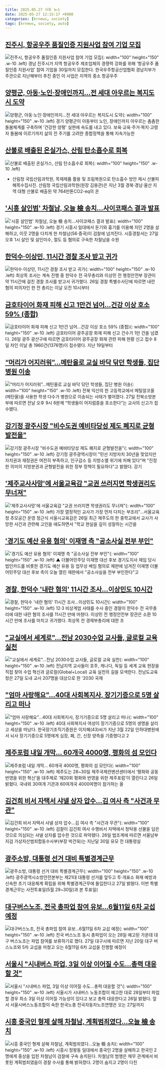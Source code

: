 ```yaml
---
title: 2025.05.27 사회 뉴스
date: 2025-05-27 12:15:17 +0900
categories: [krnews, society]
tags: [krnews, society, auto]
---
```

## [진주시, 항공우주 품질인증 지원사업 참여 기업 모집](https://n.news.naver.com/mnews/article/421/0008273125)

![진주시, 항공우주 품질인증 지원사업 참여 기업 모집](https://mimgnews.pstatic.net/image/origin/421/2025/05/26/8273125.jpg?type=nf220_150){: width="100" height="150" .w-10 .left}
경남 진주시가 지역 항공우주 제조업체의 경쟁력 강화를 위해 ‘항공우주 품질인증 지원사업’ 참여 기업을 30일까지 모집한다. 한국우주항공산업협회 경남지부가 주관으로 지난해부터 추진 중인 이 사업은 지역의 중소 항공우주

## [양평군, 아동·노인·장애인까지…전 세대 아우르는 복지도시 도약](https://n.news.naver.com/mnews/article/277/0005598506)

![양평군, 아동·노인·장애인까지…전 세대 아우르는 복지도시 도약](https://mimgnews.pstatic.net/image/origin/277/2025/05/26/5598506.jpg?type=nf220_150){: width="100" height="150" .w-10 .left}
경기 양평군이 아동부터 노인, 장애인까지 아우르는 촘촘한 돌봄체계를 구축하며 '건강한 양평' 실현에 속도를 내고 있다. 보육·교육·주거·복지·고령자 돌봄에 이르기까지 삶의 전 주기를 고려한 종합정책을 통해 지속가능한

## [산불로 배출된 온실가스, 산림 탄소흡수로 회복](https://n.news.naver.com/mnews/article/016/0002476626)

![산불로 배출된 온실가스, 산림 탄소흡수로 회복](https://mimgnews.pstatic.net/image/origin/016/2025/05/27/2476626.jpg?type=nf220_150){: width="100" height="150" .w-10 .left}
- 산림청 국립산림과학원, 목재제품 활용 및 조림복원으로 탄소흡수 방안 제시 산불피해목수집사진. 산림청 국립산림과학원(원장 김용관)은 지난 3월 경북·경남·울산 지역 대형 산불로 배출된 약 764만톤CO2-eq의 온

## ['시흥 살인범' 차철남, 오늘 檢 송치…사이코패스 결과 발표](https://n.news.naver.com/mnews/article/015/0005136888)

!['시흥 살인범' 차철남, 오늘 檢 송치…사이코패스 결과 발표](https://mimgnews.pstatic.net/image/origin/015/2025/05/27/5136888.jpg?type=nf220_150){: width="100" height="150" .w-10 .left}
경기 시흥시 일대에서 둔기와 흉기를 이용해 지인 2명을 살해하고, 이웃 2명을 다치게 한 차철남(56·중국)이 검찰에 넘겨진다. 시흥경찰서는 27일 오후 1시 살인 및 살인미수, 절도 등 혐의로 구속한 차철남을 수원

## [한덕수·이상민, 11시간 경찰 조사 받고 귀가](https://n.news.naver.com/mnews/article/366/0001080310)

![한덕수·이상민, 11시간 경찰 조사 받고 귀가](https://mimgnews.pstatic.net/image/origin/366/2025/05/26/1080310.jpg?type=nf220_150){: width="100" height="150" .w-10 .left}
최상목 조사는 계속 진행 중 한덕수 전 국무총리와 이상민 전 행정안전부 장관이 약 11시간에 걸친 경찰 조사를 받고서 귀가했다. 26일 경찰 특별수사단에 따르면 내란 혐의 피의자인 한 전 총리는 이날 오전 10시부터

## [금호타이어 화재 피해 신고 1만건 넘어…건강 이상 호소 59% (종합)](https://n.news.naver.com/mnews/article/421/0008274801)

![금호타이어 화재 피해 신고 1만건 넘어…건강 이상 호소 59% (종합)](https://mimgnews.pstatic.net/image/origin/421/2025/05/26/8274801.jpg?type=nf220_150){: width="100" height="150" .w-10 .left}
금호타이어 광주공장 화재 피해 신고 건수가 1만 건을 넘겼다. 26일 광주 광산구에 따르면 금호타이어 광주공장 화재 관련 피해 현황 신고 접수 8일 차인 이날 총 1960건(1376명)이 접수됐다. 지난 19일부터

## [“머리가 어지러워”…메탄올로 교실 바닥 닦던 학생들, 집단 병원 이송](https://n.news.naver.com/mnews/article/016/0002476759)

![“머리가 어지러워”…메탄올로 교실 바닥 닦던 학생들, 집단 병원 이송](https://mimgnews.pstatic.net/image/origin/016/2025/05/27/2476759.jpg?type=nf220_150){: width="100" height="150" .w-10 .left}
전북 익산의 한 고등학교에서 메틸알코올(메탄올)을 사용한 학생 다수가 병원으로 이송되는 사태가 벌어졌다. 27일 전북소방본부에 따르면 전날 오후 9시 6분께 “학생들이 어지럼증을 호소한다”는 교사의 신고가 접수됐다.

## [강기정 광주시장 "비수도권 예비타당성 제도 폐지로 균형발전을"](https://n.news.naver.com/mnews/article/079/0004028660)

![강기정 광주시장 "비수도권 예비타당성 제도 폐지로 균형발전을"](https://mimgnews.pstatic.net/image/origin/079/2025/05/27/4028660.jpg?type=nf220_150){: width="100" height="150" .w-10 .left}
강기정 광주광역시장이 "민선 지방자치 30년을 맞았지만 자치권과 재정권은 여전히 부족하고, 인구감소 등 지방소멸 위기에 처해 있다"며 "진정한 의미의 지방분권과 균형발전을 위한 정부 정책이 필요하다"고 밝혔다. 강기

## ['제주교사사망'에 서울교육감 "교권 쓰러지면 학생권리도 무너져"](https://n.news.naver.com/mnews/article/001/0015410819)

!['제주교사사망'에 서울교육감 "교권 쓰러지면 학생권리도 무너져"](https://mimgnews.pstatic.net/image/origin/001/2025/05/26/15410819.jpg?type=nf220_150){: width="100" height="150" .w-10 .left}
가장 열정적인 교사가 가장 먼저 다치는 부조리"…서울교육청 추모공간 운영 정근식 서울시교육감은 26일 최근 제주도의 한 중학교에서 교사가 사망한 사건과 관련해 고인을 애도하면서 "학교 현실을 깊이 성찰하는 시간을

## ['경기도 예산 유용 혐의' 이재명 측 "공소사실 전부 부인"](https://n.news.naver.com/mnews/article/055/0001261461)

!['경기도 예산 유용 혐의' 이재명 측 "공소사실 전부 부인"](https://mimgnews.pstatic.net/image/origin/055/2025/05/27/1261461.jpg?type=nf220_150){: width="100" height="150" .w-10 .left}
▲ 더불어민주당 이재명 대선 후보 경기도지사 재임 당시 법인카드를 비롯한 경기도 예산 유용 등 업무상 배임 혐의로 재판에 넘겨진 이재명 더불어민주당 대선 후보 측이 오늘 열린 재판에서 "공소사실을 전부 부인한다"고

## [경찰,  한덕수 '내란 혐의' 11시간 조사…이상민도 10시간](https://n.news.naver.com/mnews/article/003/0013266587)

![경찰,  한덕수 '내란 혐의' 11시간 조사…이상민도 10시간](https://mimgnews.pstatic.net/image/origin/003/2025/05/26/13266587.jpg?type=nf220_150){: width="100" height="150" .w-10 .left}
12·3 비상계엄 사태를 수사 중인 경찰이 한덕수 전 국무총리에 대한 내란 혐의 조사를 11시간 만에 마쳤다. 이상민 전 행정안전부 장관은 소환 10시간 만에 조사를 마치고 귀가했다. 최상목 전 경제부총리에 대한 조

## ["교실에서 세계로"…전남 2030수업 교사들, 글로컬 교육 실천](https://n.news.naver.com/mnews/article/277/0005598878)

!["교실에서 세계로"…전남 2030수업 교사들, 글로컬 교육 실천](https://mimgnews.pstatic.net/image/origin/277/2025/05/27/5598878.jpg?type=nf220_150){: width="100" height="150" .w-10 .left}
전남지역 교사들이 호주, 캐나다, 독일 등 세계 교육 현장을 직접 찾아 수업 혁신과 글로컬(Global+Local) 교육 실천의 길을 모색한다. 전남도교육청은 27일 도내 교사 207명을 대상으로 한 '2030 국제

## ["엄마 사랑해요"…40대 사회복지사, 장기기증으로 5명 살리고 떠나](https://n.news.naver.com/mnews/article/029/0002957535)

!["엄마 사랑해요"…40대 사회복지사, 장기기증으로 5명 살리고 떠나](https://mimgnews.pstatic.net/image/origin/029/2025/05/27/2957535.jpg?type=nf220_150){: width="100" height="150" .w-10 .left}
40대 사회복지사 여성이 장기기증으로 5명의 생명을 살리고 세상을 떠났다. 한국장기조직기증원은 이지혜(43)씨가 지난 3월 22일 인하대병원에서 뇌사 장기기증으로 5명에게 심장, 폐, 간, 신장 양측을 기증했다고 2

## [제주포럼 내일 개막… 60개국 4000명, 평화의 섬 모인다](https://n.news.naver.com/mnews/article/081/0003544297)

![제주포럼 내일 개막… 60개국 4000명, 평화의 섬 모인다](https://mimgnews.pstatic.net/image/origin/081/2025/05/27/3544297.jpg?type=nf220_150){: width="100" height="150" .w-10 .left}
제주도는 28~30일 제주국제컨벤션센터에서 ‘평화와 공동 번영을 위한 혁신’을 대주제로 ‘제20회 평화와 번영을 위한 제주포럼’이 열린다고 26일 밝혔다. 국내외 30여개 기관과 60여개국 4000여명이 참가하는 올

## [김건희 비서 자택서 샤넬 상자 압수…김 여사 측 "사건과 무관"](https://n.news.naver.com/mnews/article/025/0003443604)

![김건희 비서 자택서 샤넬 상자 압수…김 여사 측 "사건과 무관"](https://mimgnews.pstatic.net/image/origin/025/2025/05/26/3443604.jpg?type=nf220_150){: width="100" height="150" .w-10 .left}
검찰이 김건희 여사 수행비서 자택에서 청탁용 선물을 담은 것으로 의심되는 샤넬 상자를 압수한 것으로 파악됐다. 26일 법조계에 따르면 서울남부지검 가상자산범죄합동수사부(부장 박건욱)는 지난달 30일 유모 전 대통령실

## [광주소방, 대통령 선거 대비 특별경계근무](https://n.news.naver.com/mnews/article/079/0004028572)

![광주소방, 대통령 선거 대비 특별경계근무](https://mimgnews.pstatic.net/image/origin/079/2025/05/27/4028572.jpg?type=nf220_150){: width="100" height="150" .w-10 .left}
광주광역시소방안전본부는 제21대 대통령 선거를 앞두고 투·개표소 화재 예방과 신속한 초기 대응체계 확립을 위해 특별경계근무에 돌입한다고 27일 밝혔다. 이번 특별경계근무는 사전투표일(5월 29~30일)과 본 투표일(

## [대구버스노조, 전국 총파업 참여 유보…6월11일 6차 교섭 예정](https://n.news.naver.com/mnews/article/421/0008275801)

![대구버스노조, 전국 총파업 참여 유보…6월11일 6차 교섭 예정](https://mimgnews.pstatic.net/image/origin/421/2025/05/27/8275801.jpg?type=nf220_150){: width="100" height="150" .w-10 .left}
전국 버스노조 동시 총파업이 오는 28일 예고된 가운데 대구 버스노조는 파업 참여를 보류하기로 했다. 27일 대구시에 따르면 지난 20일 대구 버스노조와 5차 교섭을 마쳤고 오는 6월11일 6차 교섭을 진행할 예정이

## [서울시 "시내버스 파업, 3일 이상 이어질 수도…총력 대응할 것"](https://n.news.naver.com/mnews/article/015/0005136566)

![서울시 "시내버스 파업, 3일 이상 이어질 수도…총력 대응할 것"](https://mimgnews.pstatic.net/image/origin/015/2025/05/26/5136566.jpg?type=nf220_150){: width="100" height="150" .w-10 .left}
서울시가 시내버스 노동조합이 예고한 대로 28일부터 파업할 경우 최소 3일 이상 이어질 가능성이 있다고 보고 총력 대응한다고 26일 밝혔다. 앞서 서울시버스노동조합이 속한 한국노총 전국자동차노조연맹은 오는 27일까지

## [시흥 중국인 형제 살해 차철남, 계획범죄였다...오늘 檢 송치](https://n.news.naver.com/mnews/article/018/0006024791)

![시흥 중국인 형제 살해 차철남, 계획범죄였다...오늘 檢 송치](https://mimgnews.pstatic.net/image/origin/018/2025/05/27/6024791.jpg?type=nf220_150){: width="100" height="150" .w-10 .left}
시흥시 정왕동 일대에서 중국인 2명을 살해하고 한국인 2명에게 중상을 입힌 차철남이 검찰에 구속 송치된다. 차철남의 범행은 채무 관계에서 비롯된 계획범죄였음이 경찰 수사를 통해 밝혀졌다. 2명이 숨지고 2명이 다친

